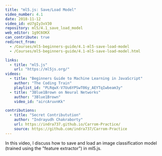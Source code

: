 ```yaml
---
title: "ml5.js: Save/Load Model"
video_number: 4.1
date: 2018-11-12
video_id: eU7gIy3xV30
repository: ml5/4.1_save_load_model
web_editor: 1g9C6OKX
can_contribute: true
redirect_from:
  - /Courses/ml5-beginners-guide/4.1-ml5-save-load-model
  - /Courses/ml5-beginners-guide/4.1-ml5-save-load-model.html

links:
  - title: "ml5.js"
    url: "https://ml5js.org/"
videos:
  - title: "Beginners Guide to Machine Learning in JavaScript"
    author: "The Coding Train"
    playlist_id: "PLRqwX-V7Uu6YPSwT06y_AEYTqIwbeam3y"
  - title: "3Blue1Brown on Neural Networks"
    author: "3Blue1Brown"
    video_id: "aircAruvnKk"

contributions:
  - title: "Secret Contributution"
    author: "Indrayudh Chakraborty"
    url: https://indra737.github.io/Carrom-Practice/
    source: https://github.com/indra737/Carrom-Practice
---
```


In this video, I discuss how to save and load an image classification model (trained using the "feature extractor") in ml5.js.
